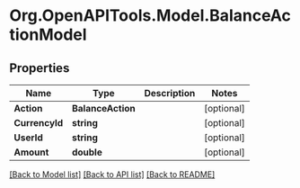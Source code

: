 # Org.OpenAPITools.Model.BalanceActionModel
## Properties

Name | Type | Description | Notes
------------ | ------------- | ------------- | -------------
**Action** | **BalanceAction** |  | [optional] 
**CurrencyId** | **string** |  | [optional] 
**UserId** | **string** |  | [optional] 
**Amount** | **double** |  | [optional] 

[[Back to Model list]](../README.md#documentation-for-models) [[Back to API list]](../README.md#documentation-for-api-endpoints) [[Back to README]](../README.md)

